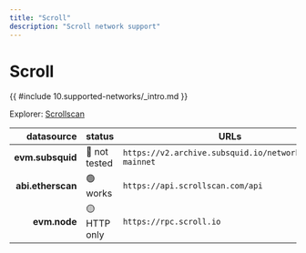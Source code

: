```yaml
---
title: "Scroll"
description: "Scroll network support"
---
```


<!-- markdownlint-disable single-h1 heading-increment no-inline-html -->

# Scroll

{{ #include 10.supported-networks/_intro.md }}

Explorer: [Scrollscan](https://scrollscan.com/)

|        datasource | status        | URLs                                                    |
| -----------------:|:------------- | ------------------------------------------------------- |
|  **evm.subsquid** | 🤔 not tested | `https://v2.archive.subsquid.io/network/scroll-mainnet` |
| **abi.etherscan** | 🟢 works      | `https://api.scrollscan.com/api`                        |
|      **evm.node** | 🟡 HTTP only  | `https://rpc.scroll.io`                                 |
